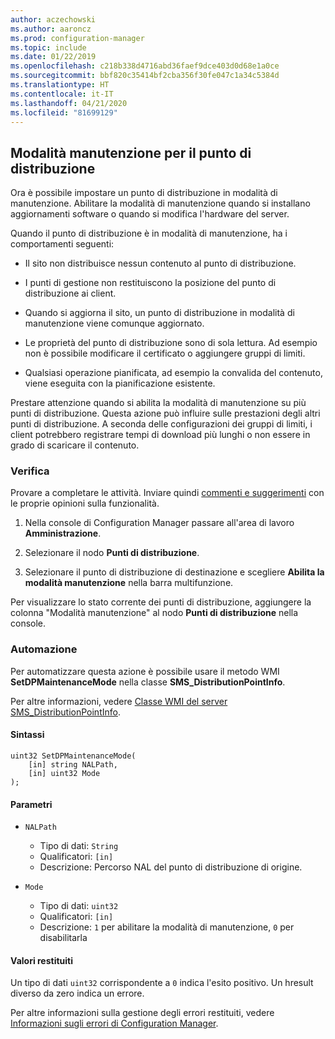 ```yaml
---
author: aczechowski
ms.author: aaroncz
ms.prod: configuration-manager
ms.topic: include
ms.date: 01/22/2019
ms.openlocfilehash: c218b338d4716abd36faef9dce403d0d68e1a0ce
ms.sourcegitcommit: bbf820c35414bf2cba356f30fe047c1a34c5384d
ms.translationtype: HT
ms.contentlocale: it-IT
ms.lasthandoff: 04/21/2020
ms.locfileid: "81699129"
---
```

## <a name="distribution-point-maintenance-mode"></a><a name="bkmk_dpmaint"></a> Modalità manutenzione per il punto di distribuzione 
<!--3555754-->

Ora è possibile impostare un punto di distribuzione in modalità di manutenzione. Abilitare la modalità di manutenzione quando si installano aggiornamenti software o quando si modifica l'hardware del server.

Quando il punto di distribuzione è in modalità di manutenzione, ha i comportamenti seguenti: 

- Il sito non distribuisce nessun contenuto al punto di distribuzione.  

- I punti di gestione non restituiscono la posizione del punto di distribuzione ai client. 

- Quando si aggiorna il sito, un punto di distribuzione in modalità di manutenzione viene comunque aggiornato. 

- Le proprietà del punto di distribuzione sono di sola lettura. Ad esempio non è possibile modificare il certificato o aggiungere gruppi di limiti.  

- Qualsiasi operazione pianificata, ad esempio la convalida del contenuto, viene eseguita con la pianificazione esistente. 

Prestare attenzione quando si abilita la modalità di manutenzione su più punti di distribuzione. Questa azione può influire sulle prestazioni degli altri punti di distribuzione. A seconda delle configurazioni dei gruppi di limiti, i client potrebbero registrare tempi di download più lunghi o non essere in grado di scaricare il contenuto. 


### <a name="try-it-out"></a>Verifica

Provare a completare le attività. Inviare quindi [commenti e suggerimenti](../../../../understand/find-help.md#product-feedback) con le proprie opinioni sulla funzionalità.

1. Nella console di Configuration Manager passare all'area di lavoro **Amministrazione**.  

2. Selezionare il nodo **Punti di distribuzione**.  

3. Selezionare il punto di distribuzione di destinazione e scegliere **Abilita la modalità manutenzione** nella barra multifunzione.  

Per visualizzare lo stato corrente dei punti di distribuzione, aggiungere la colonna "Modalità manutenzione" al nodo **Punti di distribuzione** nella console. 


### <a name="automation"></a>Automazione

Per automatizzare questa azione è possibile usare il metodo WMI **SetDPMaintenanceMode** nella classe **SMS_DistributionPointInfo**. 

Per altre informazioni, vedere [Classe WMI del server SMS_DistributionPointInfo](../../../../../develop/reference/core/servers/configure/sms_distributionpointinfo-server-wmi-class.md). 

#### <a name="syntax"></a>Sintassi

``` MOF
uint32 SetDPMaintenanceMode(
    [in] string NALPath, 
    [in] uint32 Mode
);
```

#### <a name="parameters"></a>Parametri  
- `NALPath`  
    - Tipo di dati: `String`  
    - Qualificatori: `[in]`  
    - Descrizione: Percorso NAL del punto di distribuzione di origine.  

- `Mode`  
    - Tipo di dati: `uint32` 
    - Qualificatori: `[in]`  
    - Descrizione: `1` per abilitare la modalità di manutenzione, `0` per disabilitarla  

#### <a name="return-values"></a>Valori restituiti  
Un tipo di dati `uint32` corrispondente a `0` indica l'esito positivo. Un hresult diverso da zero indica un errore.  

Per altre informazioni sulla gestione degli errori restituiti, vedere [Informazioni sugli errori di Configuration Manager](../../../../../develop/core/understand/about-configuration-manager-errors.md).  



